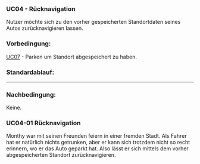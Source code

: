 ### UC04 - Rücknavigation
Nutzer möchte sich zu den vorher gespeicherten Standortdaten seines Autos zurücknavigieren lassen.

### Vorbedingung:
[UC07](https://github.com/isd-nunkesser/sd-2019-froyo/wiki/UC07) - Parken um Standort abgespeichert zu haben.

### Standardablauf: 
----

### Nachbedingung:
Keine.

### UC04-01 Rücknavigation
Monthy war mit seinen Freunden feiern in einer fremden Stadt. Als Fahrer hat er natürlich nichts getrunken, aber er kann sich trotzdem nicht so recht erinnern, wo er das Auto geparkt hat. Also lässt er sich mittels dem vorher abgespeicherten Standort zurücknavigieren.